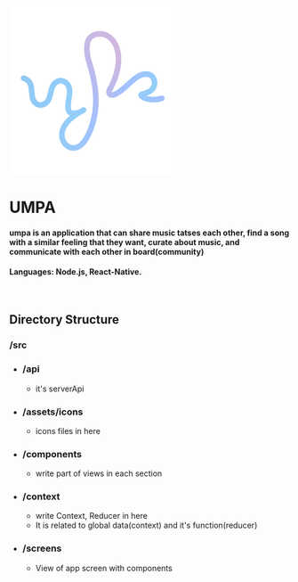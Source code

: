 <img src="logo.png" width="300" height="300">

# __UMPA__

#### umpa is an application that can share music tatses each other, find a song with a similar feeling that they want, curate about music, and communicate with each other in board(community)
#### Languages: Node.js, React-Native.

<br>

## Directory Structure
### /src
+ ### /api
    + it's serverApi
+ ### /assets/icons
    + icons files in here
+ ### /components
    + write part of views in each section
+ ### /context
    + write Context, Reducer in here
    + It is related to global data(context) and it's function(reducer)
+ ### /screens
    + View of app screen with components
